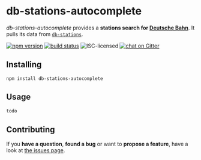 # db-stations-autocomplete

*db-stations-autocomplete* provides a **stations search for [Deutsche Bahn](https://en.wikipedia.org/wiki/Deutsche_Bahn)**. It pulls its data from [`db-stations`](https://github.com/derhuerst/db-stations).

[![npm version](https://img.shields.io/npm/v/db-stations-autocomplete.svg)](https://www.npmjs.com/package/db-stations-autocomplete)
[![build status](https://img.shields.io/travis/derhuerst/db-stations-autocomplete.svg)](https://travis-ci.org/derhuerst/db-stations-autocomplete)
![ISC-licensed](https://img.shields.io/github/license/derhuerst/db-stations-autocomplete.svg)
[![chat on Gitter](https://badges.gitter.im/derhuerst/vbb-rest.svg)](https://gitter.im/derhuerst)


## Installing

```shell
npm install db-stations-autocomplete
```


## Usage

```js
todo
```


## Contributing

If you **have a question**, **found a bug** or want to **propose a feature**, have a look at [the issues page](https://github.com/derhuerst/db-stations-autocomplete/issues).
